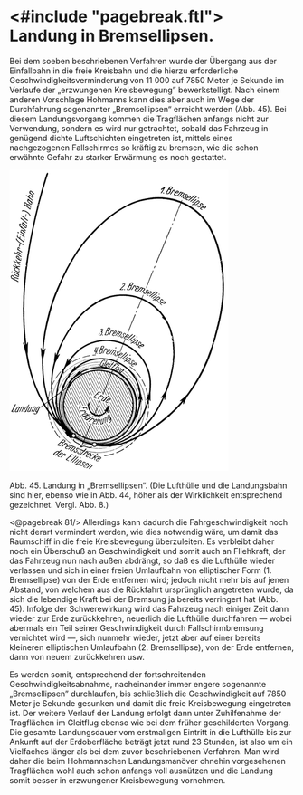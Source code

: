 <#include "pagebreak.ftl">
Landung in Bremsellipsen.
=========================

Bei dem soeben beschriebenen Verfahren wurde der Übergang aus
der Einfallbahn in die freie Kreisbahn und die hierzu erforderliche
Geschwindigkeitsverminderung von 11 000 auf 7850 Meter je Sekunde im Verlaufe
der „erzwungenen Kreisbewegung” bewerkstelligt. Nach einem anderen Vorschlage Hohmanns
kann dies aber auch im Wege der Durchfahrung sogenannter „Bremsellipsen“
erreicht werden (Abb. 45). Bei diesem Landungsvorgang kommen die Tragflächen
anfangs nicht zur Verwendung, sondern es wird nur getrachtet,
sobald das Fahrzeug in genügend dichte Luftschichten eingetreten
ist, mittels eines nachgezogenen Fallschirmes
so kräftig zu bremsen, wie die schon erwähnte Gefahr zu starker
Erwärmung es noch gestattet.

<div class="image" float="left"><img alt="Landung in Bremsellipsen" src="abb45.png"/>
<p>Abb. 45. Landung in „Bremsellipsen“. (Die Lufthülle und die Landungsbahn sind hier, ebenso
wie in Abb. 44, höher als der Wirklichkeit entsprechend gezeichnet. Vergl. Abb. 8.)</p></div>

\<@pagebreak 81/> Allerdings kann dadurch die Fahrgeschwindigkeit noch nicht derart
vermindert werden, wie dies notwendig wäre, um damit das
Raumschiff in die freie Kreisbewegung überzuleiten. Es verbleibt
daher noch ein Überschuß an Geschwindigkeit und somit auch an
Fliehkraft, der das Fahrzeug nun nach außen abdrängt, so daß
es die Lufthülle wieder verlassen und sich in einer freien Umlaufbahn
von elliptischer Form (1. Bremsellipse) von der Erde entfernen
wird; jedoch nicht mehr bis auf jenen Abstand, von welchem
aus die Rückfahrt ursprünglich angetreten wurde, da sich
die lebendige Kraft bei der Bremsung ja bereits verringert hat
(Abb. 45). Infolge der Schwerewirkung wird das Fahrzeug nach
einiger Zeit dann wieder zur Erde zurückkehren, neuerlich die
Lufthülle durchfahren — wobei abermals ein Teil seiner Geschwindigkeit
durch Fallschirmbremsung vernichtet wird —, sich
nunmehr wieder, jetzt aber auf einer bereits kleineren elliptischen
Umlaufbahn (2. Bremsellipse), von der Erde entfernen, dann von
neuem zurückkehren usw.

Es werden somit, entsprechend der fortschreitenden Geschwindigkeitsabnahme,
nacheinander immer engere sogenannte „Bremsellipsen”
durchlaufen, bis schließlich die Geschwindigkeit auf
7850 Meter je Sekunde gesunken und damit die freie Kreisbewegung
eingetreten ist. Der weitere Verlauf der Landung erfolgt
dann unter Zuhilfenahme der Tragflächen im Gleitflug
ebenso wie bei dem früher geschilderten Vorgang. Die gesamte
Landungsdauer vom erstmaligen Eintritt in die Lufthülle bis zur
Ankunft auf der Erdoberfläche beträgt jetzt rund 23 Stunden, ist
also um ein Vielfaches länger als bei dem zuvor beschriebenen
Verfahren. Man wird daher die beim Hohmannschen Landungsmanöver
ohnehin vorgesehenen Tragflächen wohl auch schon
anfangs voll ausnützen und die Landung somit besser in erzwungener
Kreisbewegung vornehmen.

